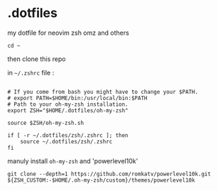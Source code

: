# .dotfiles

my dotfile for neovim zsh omz and others

```
cd ~

```

then clone this repo

in `~/.zshrc` file :

```shell

# If you come from bash you might have to change your $PATH.
# export PATH=$HOME/bin:/usr/local/bin:$PATH
# Path to your oh-my-zsh installation.
export ZSH="$HOME/.dotfiles/oh-my-zsh"

source $ZSH/oh-my-zsh.sh

if [ -r ~/.dotfiles/zsh/.zshrc ]; then
    source ~/.dotfiles/zsh/.zshrc
fi

```

manuly install `oh-my-zsh` and 'powerlevel10k'

```
git clone --depth=1 https://github.com/romkatv/powerlevel10k.git ${ZSH_CUSTOM:-$HOME/.oh-my-zsh/custom}/themes/powerlevel10k
```
